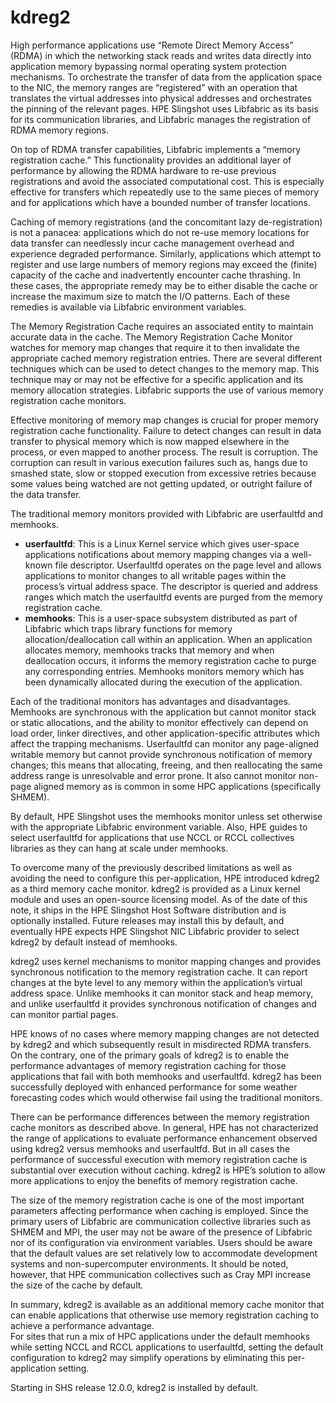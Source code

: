 # kdreg2

High performance applications use “Remote Direct Memory Access” (RDMA) in which the networking stack reads and writes data directly into application memory bypassing normal operating system protection mechanisms.
To orchestrate the transfer of data from the application space to the NIC, the memory ranges are “registered” with an operation that translates the virtual addresses into physical addresses and orchestrates the pinning of the relevant pages.
HPE Slingshot uses Libfabric as its basis for its communication libraries, and Libfabric manages the registration of RDMA memory regions.

On top of RDMA transfer capabilities, Libfabric implements a “memory registration cache.” This functionality provides an additional layer of performance by allowing the RDMA hardware to re-use previous registrations and avoid the associated computational cost.
This is especially effective for transfers which repeatedly use to the same pieces of memory and for applications which have a bounded number of transfer locations.

Caching of memory registrations (and the concomitant lazy de-registration) is not a panacea: applications which do not re-use memory locations for data transfer can needlessly incur cache management overhead and experience degraded performance.
Similarly, applications which attempt to register and use large numbers of memory regions may exceed the (finite) capacity of the cache and inadvertently encounter cache thrashing.
In these cases, the appropriate remedy may be to either disable the cache or increase the maximum size to match the I/O patterns.
Each of these remedies is available via Libfabric environment variables.

The Memory Registration Cache requires an associated entity to maintain accurate data in the cache.
The Memory Registration Cache Monitor watches for memory map changes that require it to then invalidate the appropriate cached memory registration entries. There are several different techniques which can be used to detect changes to the memory map.
This technique may or may not be effective for a specific application and its memory allocation strategies.
Libfabric supports the use of various memory registration cache monitors.

Effective monitoring of memory map changes is crucial for proper memory registration cache functionality.
Failure to detect changes can result in data transfer to physical memory which is now mapped elsewhere in the process, or even mapped to another process. The result is corruption.
The corruption can result in various execution failures such as, hangs due to smashed state, slow or stopped execution from excessive retries because some values being watched are not getting updated, or outright failure of the data transfer.

The traditional memory monitors provided with Libfabric are userfaultfd and memhooks.

- **userfaultfd**: This is a Linux Kernel service which gives user-space applications notifications about memory mapping changes via a well-known file descriptor. Userfaultfd operates on the page level and allows applications to monitor changes to all writable pages within the process’s virtual address space. The descriptor is queried and address ranges which match the userfaultfd events are purged from the memory registration cache.
- **memhooks**: This is a user-space subsystem distributed as part of Libfabric which traps library functions for memory allocation/deallocation call within an application. When an application allocates memory, memhooks tracks that memory and when deallocation occurs, it informs the memory registration cache to purge any corresponding entries. Memhooks monitors memory which has been dynamically allocated during the execution of the application.

Each of the traditional monitors has advantages and disadvantages. Memhooks are synchronous with the application but cannot monitor stack or static allocations, and the ability to monitor effectively can depend on load order, linker directives, and other application-specific attributes which affect the trapping mechanisms. Userfaultfd can monitor any page-aligned writable memory but cannot provide synchronous notification of memory changes; this means that allocating, freeing, and then reallocating the same address range is unresolvable and error prone. It also cannot monitor non-page aligned memory as is common in some HPC applications (specifically SHMEM).

By default, HPE Slingshot uses the memhooks monitor unless set otherwise with the appropriate Libfabric environment variable. Also, HPE guides to select userfaultfd for applications that use NCCL or RCCL collectives libraries as they can hang at scale under memhooks.

To overcome many of the previously described limitations as well as avoiding the need to configure this per-application, HPE introduced kdreg2 as a third memory cache monitor. kdreg2 is provided as a Linux kernel module and uses an open-source licensing model.
As of the date of this note, it ships in the HPE Slingshot Host Software distribution and is optionally installed.
Future releases may install this by default, and eventually HPE expects HPE Slingshot NIC Libfabric provider to select kdreg2 by default instead of memhooks.

kdreg2 uses kernel mechanisms to monitor mapping changes and provides synchronous notification to the memory registration cache. It can report changes at the byte level to any memory within the application’s virtual address space.
Unlike memhooks it can monitor stack and heap memory, and unlike userfaultfd it provides synchronous notification of changes and can monitor partial pages.

HPE knows of no cases where memory mapping changes are not detected by kdreg2 and which subsequently result in misdirected RDMA transfers.
On the contrary, one of the primary goals of kdreg2 is to enable the performance advantages of memory registration caching for those applications that fail with both memhooks and userfaultfd.
kdreg2 has been successfully deployed with enhanced performance for some weather forecasting codes which would otherwise fail using the traditional monitors.

There can be performance differences between the memory registration cache monitors as described above. In general, HPE has not characterized the range of applications to evaluate performance enhancement observed using kdreg2 versus memhooks and userfaultfd.
But in all cases the performance of successful execution with memory registration cache is substantial over execution without caching. kdreg2 is HPE’s solution to allow more applications to enjoy the benefits of memory registration cache.

The size of the memory registration cache is one of the most important parameters affecting performance when caching is employed. Since the primary users of Libfabric are communication collective libraries such as SHMEM and MPI, the user may not be aware of the presence of Libfabric nor of its configuration via environment variables. Users should be aware that the default values are set relatively low to accommodate development systems and non-supercomputer environments. It should be noted, however, that HPE communication collectives such as Cray MPI increase the size of the cache by default.

In summary, kdreg2 is available as an additional memory cache monitor that can enable applications that otherwise use memory registration caching to achieve a performance advantage.  
For sites that run a mix of HPC applications under the default memhooks while setting NCCL and RCCL applications to userfaultfd, setting the default configuration to kdreg2 may simplify operations by eliminating this per-application setting.

Starting in SHS release 12.0.0, kdreg2 is installed by default.

